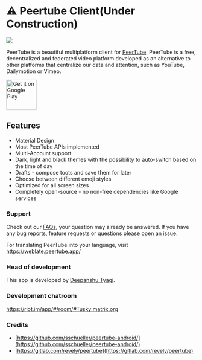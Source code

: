 # :warning: Peertube Client(Under Construction)

![](/fastlane/metadata/android/en-US/images/icon.png)

PeerTube is a beautiful multiplatform client for [PeerTube](https://github.com/deepanshut041/PeerTube). PeerTube is a free, decentralized and federated video platform developed as an alternative to other platforms that centralize our data and attention, such as YouTube, Dailymotion or Vimeo.

[<img src="https://play.google.com/intl/en_us/badges/images/generic/en_badge_web_generic.png" alt="Get it on Google Play" height="80" />](https://play.google.com/store/apps/details?id=com.deepanshut041.peertube)

## Features

- Material Design
- Most PeerTube APIs implemented
- Multi-Account support
- Dark, light and black themes with the possibility to auto-switch based on the time of day
- Drafts - compose toots and save them for later
- Choose between different emoji styles 
- Optimized for all screen sizes
- Completely open-source - no non-free dependencies like Google services

### Support

Check out our [FAQs](https://github.com/deepanshut041/peertube/faq), your question may already be answered.
If you have any bug reports, feature requests or questions please open an issue.

For translating PeerTube into your language, visit https://weblate.peertube.app/

### Head of development

This app is developed by [Deepanshu Tyagi](https://github.com/deepanshut041).

### Development chatroom
https://riot.im/app/#/room/#Tusky:matrix.org

### Credits
 - [https://github.com/sschueller/peertube-android/](https://github.com/sschueller/peertube-android/)
 - [https://gitlab.com/revely/peertube](https://gitlab.com/revely/peertube)

